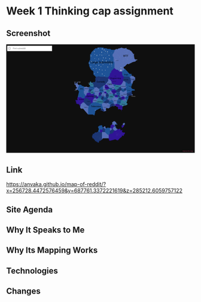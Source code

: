 # Week 1 Thinking cap assignment
## Screenshot
<img src="images/pic.png" width="1000px">

## Link
https://anvaka.github.io/map-of-reddit/?x=256728.4472576459&y=687761.3372221619&z=285212.6059757122

## Site Agenda

## Why It Speaks to Me

## Why Its Mapping Works

## Technologies

## Changes

